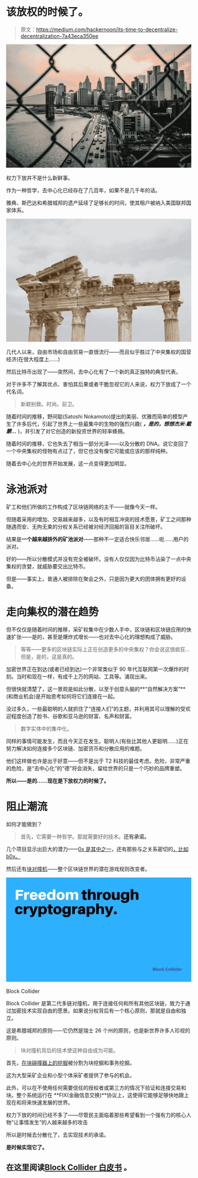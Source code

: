 # 该放权的时候了。

> 原文：<https://medium.com/hackernoon/its-time-to-decentralize-decentralization-7a43eca350ee>

![](img/a12811bc6a23a5cf0a76a551879190ae.png)

权力下放并不是什么新鲜事。

作为一种哲学，去中心化已经存在了几百年，如果不是几千年的话。

雅典、斯巴达和希腊城邦的遗产延续了足够长的时间，使其租户被纳入美国联邦国家体系。

![](img/95525430850921140d82017026a6273a.png)

几代人以来，自由市场和自由贸易一直很流行——而且似乎胜过了中央集权的国营经济(在很大程度上……)

然后比特币出现了——突然间，去中心化有了一个新的真正独特的典型代表。

对于许多不了解其优点、害怕其后果或者干脆忽视它的人来说，权力下放成了一个代名词。

> 新颖别致。时尚。前卫。

随着时间的推移，野间聪(Satoshi Nokamoto)提出的美丽、优雅而简单的模型产生了许多后代，引起了世界上一些最集中的生物的强烈兴趣( ***，是的，想想杰米·戴蒙…*** )，并引发了对它创造的新投资世界的轻率蜂拥。

随着时间的推移，它也失去了相当一部分光泽——以及分散的 DNA。说它变回了一个中央集权的怪物有点过了，但它也没有像它可能或应该的那样纯种。

随着去中心化的世界开始发展，这一点变得更加明显。

# 泳池派对

矿工和他们所做的工作构成了区块链网络的主干——就像今天一样。

但随着采用的增加、交易越来越多，以及有时相互冲突的技术愿景，矿工之间那种随遇而安、无拘无束的分权关系已经被对经济回报的盲目关注所破坏。

结果是**一个越来越排外的矿池派对**——那种不一定适合快乐邻居……呃……用户的派对。

好的——所以分散模式并没有完全被破坏。没有人仅仅因为比特币沾染了一点中央集权的贪婪，就威胁要交出比特币。

但是——事实上，普通人被排除在聚会之外，只是因为更大的团体拥有更好的设备。

# 走向集权的潜在趋势

但不仅仅是随着时间的推移，采矿权集中在少数人手中，区块链和区块链应用的快速扩张——是的，甚至是爆炸式增长——也对去中心化的理想构成了威胁。

> 等等——更多的区块链实际上正在创造更多的中央集权？你会说这很疯狂…但是，是的，这是真的。

加密世界正在到达(或者已经到达)一个非常类似于 90 年代互联网第一次爆炸的时刻。当时和现在一样，有成千上万的网站、工具等。涌现出来。

但很快就清楚了，这一景观是如此分散，以至于创意头脑的**“自然解决方案”**(和商业机会)是开始思考如何将它们连接在一起。

没过多久，一些最聪明的人就抓住了“连接人们”的主题，并利用其可以理解的受欢迎程度创造了脸书、谷歌和亚马逊的财富、名声和财富。

> 数字实体中的集中化。

同样的事情可能发生，而且今天正在发生。聪明人(有些比其他人更聪明……)正在努力解决如何连接多个区块链、加密货币和分散应用的难题。

他们这样做也许是出于好意——但不是出于 T2 科技的最佳考虑。危险，非常严重的危险，是“去中心化”的“德”将会消失，留给世界的只是一个巧妙的品牌重塑。

**所以——是的……现在是下放权力的时候了。**

# 阻止潮流

如何才能做到？

> 首先，它需要一种哲学。那就需要好的技术。**还有承诺。**

几个项目显示出巨大的潜力——[0x 是其中之一](https://0xproject.com)，还有那些与之关系密切的[，比如 b0x。](https://b0x.network)

然后还有[块对撞机](https://www.blockcollider.org/)——整个区块链世界的潜在游戏规则改变者。

![](img/91b686f61bf3b678ae279e224783966a.png)

Block Collider

Block Collider 是第二代多链对撞机，用于连接任何和所有其他区块链，致力于通过加密技术实现自由的愿景。如果说分权背后有一个核心原则，那就是自由和独立。

这是希腊城邦的原则——它仍然是瑞士 26 个州的原则，也是新世界许多人珍视的原则。

> 块对撞机背后的技术使这种自由成为可能。

首先，[在块碰撞器上的挖掘](https://blog.blockcollider.org/collision-course-mining-the-block-collider-102e77dbd193)被分割为块挖掘和事务挖掘。

这为大型采矿企业和小型个体采矿者提供了参与的机会。

此外，可以在不使用任何需要信任的授权者或第三方的情况下验证和连接交易和块。整个系统运行在 **FIX(金融信息交换)**协议上，这使得它能够足够快地跟上现在和将来快速发展的世界。

权力下放的时间已经不多了——尽管民主面临着那些希望看到一个强有力的核心人物“让事情发生”的人越来越多的攻击

所以是时候去分散化了，去实现技术的承诺。

**是时候实现它了。**

## **在这里阅读**[**Block Collider 白皮书**](https://s3.amazonaws.com/blockcollider/blockcollider_wp.pdf) **。**